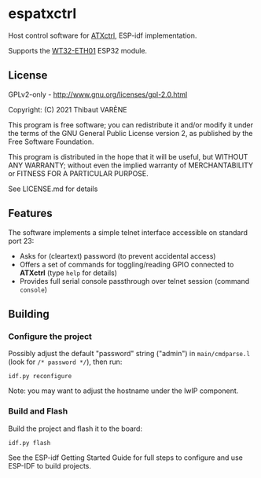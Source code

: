 # espatxctrl

Host control software for [ATXctrl](http://hacks.slashdirt.org/hw/atxctrl/), ESP-idf implementation.

Supports the [WT32-ETH01](http://www.wireless-tag.com/portfolio/wt32-eth01/) ESP32 module.

## License

GPLv2-only - http://www.gnu.org/licenses/gpl-2.0.html

Copyright: (C) 2021 Thibaut VARÈNE

This program is free software; you can redistribute it and/or
modify it under the terms of the GNU General Public License version 2,
as published by the Free Software Foundation.

This program is distributed in the hope that it will be useful, but WITHOUT ANY WARRANTY;
without even the implied warranty of MERCHANTABILITY or FITNESS FOR A PARTICULAR PURPOSE.

See LICENSE.md for details


## Features

The software implements a simple telnet interface accessible on standard port 23:
- Asks for (cleartext) password (to prevent accidental access) 
- Offers a set of commands for toggling/reading GPIO connected to **ATXctrl** (type `help` for details)
- Provides full serial console passthrough over telnet session (command `console`)

## Building

### Configure the project

Possibly adjust the default "password" string ("admin") in `main/cmdparse.l` (look for `/* password */`), then run:

`idf.py reconfigure`

Note: you may want to adjust the hostname under the lwIP component.

### Build and Flash

Build the project and flash it to the board:

`idf.py flash`

See the ESP-idf Getting Started Guide for full steps to configure and use ESP-IDF to build projects.
